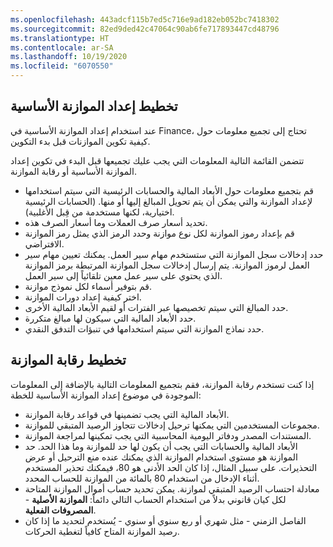 ```yaml
---
ms.openlocfilehash: 443adcf115b7ed5c716e9ad182eb052bc7418302
ms.sourcegitcommit: 82ed9ded42c47064c90ab6fe717893447cd48796
ms.translationtype: HT
ms.contentlocale: ar-SA
ms.lasthandoff: 10/19/2020
ms.locfileid: "6070550"
---
```

## <a name="plan-basic-budgeting"></a>تخطيط إعداد الموازنة الأساسية 

عند استخدام إعداد الموازنة الأساسية في Finance، تحتاج إلى تجميع معلومات حول كيفية تكوين الموازنات قبل بدء التكوين.

تتضمن القائمة التالية المعلومات التي يجب عليك تجميعها قبل البدء في تكوين إعداد الموازنة الأساسية أو رقابة الموازنة.

-   قم بتجميع معلومات حول الأبعاد المالية والحسابات الرئيسية التي سيتم استخدامها لإعداد الموازنة والتي يمكن أن يتم تحويل المبالغ إليها أو منها. (الحسابات الرئيسية اختيارية، لكنها مستخدمة من قِبل الأغلبية).
-   تحديد أسعار صرف العملات وما أسعار الصرف هذه.
-   قم بإعداد رموز الموازنة لكل نوع موازنة وحدد الرمز الذي يمثل رمز الموازنة الافتراضي.
-   حدد إدخالات سجل الموازنة التي ستستخدم مهام سير العمل. يمكنك تعيين مهام سير العمل لرموز الموازنة. يتم إرسال إدخالات سجل الموازنة المرتبطة برمز الموازنة الذي يحتوي على سير عمل معين تلقائياً إلى سير العمل.
-   قم بتوفير أسماء لكل نموذج موازنة.
-   اختر كيفية إعداد دورات الموازنة.
-   حدد المبالغ التي سيتم تخصيصها عبر الفترات أو لقيم الأبعاد المالية الأخرى.
-   حدد الأبعاد المالية التي سيكون لها مبالغ متكررة.
-   حدد نماذج الموازنة التي سيتم استخدامها في تنبؤات التدفق النقدي.

## <a name="plan-budget-control"></a>تخطيط رقابة الموازنة 

إذا كنت تستخدم رقابة الموازنة، فقم بتجميع المعلومات التالية بالإضافة إلى المعلومات الموجودة في موضوع إعداد الموازنة الأساسية للخطة:

-   الأبعاد المالية التي يجب تضمينها في قواعد رقابة الموازنة.
-   مجموعات المستخدمين التي يمكنها ترحيل إدخالات تتجاوز الرصيد المتبقي للموازنة.
-   المستندات المصدر ودفاتر اليومية المحاسبية التي يجب تمكينها لمراجعة الموازنة.
-   الأبعاد المالية والحسابات التي يجب أن يكون لها حد للموازنة وما هذا الحد. حد الموازنة هو مستوى استخدام الموازنة الذي يمكنك عنده منع الترحيل أو عرض التحذيرات.
    على سبيل المثال، إذا كان الحد الأدنى هو 80، فيمكنك تحذير المستخدم أثناء الإدخال من استخدام 80 بالمائة من الموازنة للحساب المحدد.
-   معادلة احتساب الرصيد المتبقي لموازنة. يمكن تحديد حساب أموال الموازنة المتاحة لكل كيان قانوني بدلاً من استخدام الحساب التالي دائماً: **الموازنة الأصلية** - **المصروفات الفعلية**.
-   الفاصل الزمني - مثل شهري أو ربع سنوي أو سنوي - يُستخدم لتحديد ما إذا كان رصيد الموازنة المتاح كافياً لتغطية الحركات.
